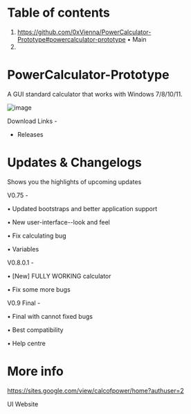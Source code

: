 # Table of contents

1. https://github.com/0xVienna/PowerCalculator-Prototype#powercalculator-prototype • Main
2. 

# PowerCalculator-Prototype
A GUI standard calculator that works with Windows 7/8/10/11.

![image](https://i.imgur.com/tMfKJAq.png)

Download Links -
- Releases

# Updates & Changelogs
Shows you the highlights of upcoming updates

V0.75 -

• Updated bootstraps and better application support

• New user-interface--look and feel

• Fix calculating bug

• Variables

V0.8.0.1 -

• [New] FULLY WORKING calculator

• Fix some more bugs

V0.9 Final -

• Final with cannot fixed bugs

• Best compatibility

• Help centre

# More info
https://sites.google.com/view/calcofpower/home?authuser=2

UI Website
